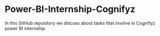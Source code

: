 # Power-BI-Internship-Cognifyz
In this GitHub repository we discuss about tasks that involve in Cognifyz power BI internship.
